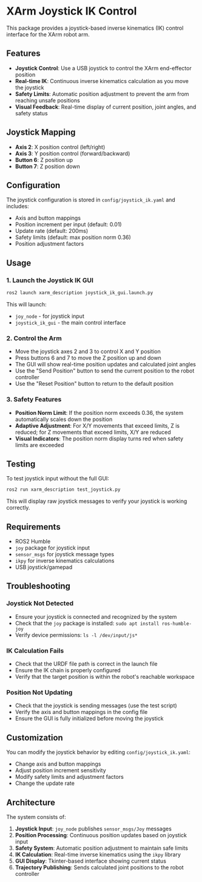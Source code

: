 # XArm Joystick IK Control

This package provides a joystick-based inverse kinematics (IK) control interface for the XArm robot arm.

## Features

- **Joystick Control**: Use a USB joystick to control the XArm end-effector position
- **Real-time IK**: Continuous inverse kinematics calculation as you move the joystick
- **Safety Limits**: Automatic position adjustment to prevent the arm from reaching unsafe positions
- **Visual Feedback**: Real-time display of current position, joint angles, and safety status

## Joystick Mapping

- **Axis 2**: X position control (left/right)
- **Axis 3**: Y position control (forward/backward)  
- **Button 6**: Z position up
- **Button 7**: Z position down

## Configuration

The joystick configuration is stored in `config/joystick_ik.yaml` and includes:

- Axis and button mappings
- Position increment per input (default: 0.01)
- Update rate (default: 200ms)
- Safety limits (default: max position norm 0.36)
- Position adjustment factors

## Usage

### 1. Launch the Joystick IK GUI

```bash
ros2 launch xarm_description joystick_ik_gui.launch.py
```

This will launch:
- `joy_node` - for joystick input
- `joystick_ik_gui` - the main control interface

### 2. Control the Arm

- Move the joystick axes 2 and 3 to control X and Y position
- Press buttons 6 and 7 to move the Z position up and down
- The GUI will show real-time position updates and calculated joint angles
- Use the "Send Position" button to send the current position to the robot controller
- Use the "Reset Position" button to return to the default position

### 3. Safety Features

- **Position Norm Limit**: If the position norm exceeds 0.36, the system automatically scales down the position
- **Adaptive Adjustment**: For X/Y movements that exceed limits, Z is reduced; for Z movements that exceed limits, X/Y are reduced
- **Visual Indicators**: The position norm display turns red when safety limits are exceeded

## Testing

To test joystick input without the full GUI:

```bash
ros2 run xarm_description test_joystick.py
```

This will display raw joystick messages to verify your joystick is working correctly.

## Requirements

- ROS2 Humble
- `joy` package for joystick input
- `sensor_msgs` for joystick message types
- `ikpy` for inverse kinematics calculations
- USB joystick/gamepad

## Troubleshooting

### Joystick Not Detected
- Ensure your joystick is connected and recognized by the system
- Check that the `joy` package is installed: `sudo apt install ros-humble-joy`
- Verify device permissions: `ls -l /dev/input/js*`

### IK Calculation Fails
- Check that the URDF file path is correct in the launch file
- Ensure the IK chain is properly configured
- Verify that the target position is within the robot's reachable workspace

### Position Not Updating
- Check that the joystick is sending messages (use the test script)
- Verify the axis and button mappings in the config file
- Ensure the GUI is fully initialized before moving the joystick

## Customization

You can modify the joystick behavior by editing `config/joystick_ik.yaml`:

- Change axis and button mappings
- Adjust position increment sensitivity
- Modify safety limits and adjustment factors
- Change the update rate

## Architecture

The system consists of:

1. **Joystick Input**: `joy_node` publishes `sensor_msgs/Joy` messages
2. **Position Processing**: Continuous position updates based on joystick input
3. **Safety System**: Automatic position adjustment to maintain safe limits
4. **IK Calculation**: Real-time inverse kinematics using the `ikpy` library
5. **GUI Display**: Tkinter-based interface showing current status
6. **Trajectory Publishing**: Sends calculated joint positions to the robot controller
